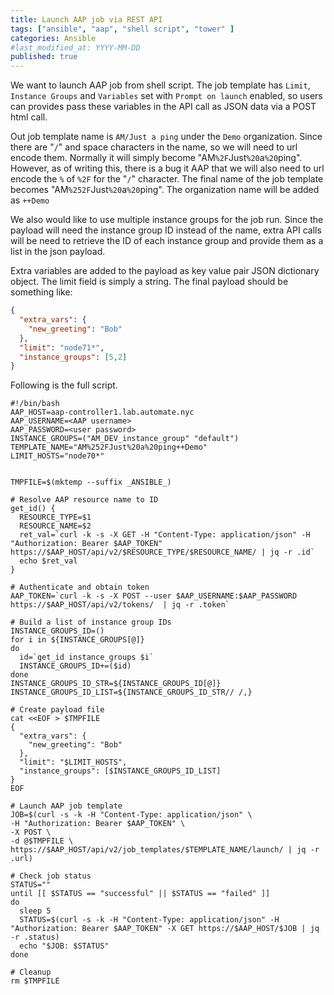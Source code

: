 ```yaml
---
title: Launch AAP job via REST API
tags: ["ansible", "aap", "shell script", "tower" ]
categories: Ansible
#last_modified_at: YYYY-MM-DD
published: true
---
```


We want to launch AAP job from shell script.  The job template has `Limit`, `Instance Groups` and `Variables` set with `Prompt on launch` enabled, so users can provides pass these variables in the API call as JSON data via a POST html call.

Out job template name is `AM/Just a ping` under the `Demo` organization.  Since there are "`/`" and space characters in the name, so we will need to url encode them.  Normally it will simply become "AM`%2F`Just`%20`a`%20`ping".  However, as of writing this, there is a bug it AAP that we will also need to url encode the `%` of `%2F` for the "`/`" character.  The final name of the job template becomes "AM`%252F`Just`%20`a`%20`ping". The organization name will be added as `++Demo`

We also would like to use multiple instance groups for the job run.  Since the payload will need the instance group ID instead of the name, extra API calls will be need to retrieve the ID of each instance group and provide them as a list in the json payload.

Extra variables are added to the payload as key value pair JSON dictionary object.  The limit field is simply a string.  The final payload should be something like:
```json
{
  "extra_vars": {
    "new_greeting": "Bob"
  },
  "limit": "node71*",
  "instance_groups": [5,2]
}
```

Following is the full script.
```shell
#!/bin/bash
AAP_HOST=aap-controller1.lab.automate.nyc
AAP_USERNAME=<AAP username>
AAP_PASSWORD=<user password>
INSTANCE_GROUPS=("AM_DEV_instance_group" "default")
TEMPLATE_NAME="AM%252FJust%20a%20ping++Demo"
LIMIT_HOSTS="node70*"


TMPFILE=$(mktemp --suffix _ANSIBLE_)

# Resolve AAP resource name to ID
get_id() {
  RESOURCE_TYPE=$1
  RESOURCE_NAME=$2
  ret_val=`curl -k -s -X GET -H "Content-Type: application/json" -H "Authorization: Bearer $AAP_TOKEN" https://$AAP_HOST/api/v2/$RESOURCE_TYPE/$RESOURCE_NAME/ | jq -r .id`
  echo $ret_val
}

# Authenticate and obtain token
AAP_TOKEN=`curl -k -s -X POST --user $AAP_USERNAME:$AAP_PASSWORD https://$AAP_HOST/api/v2/tokens/  | jq -r .token`

# Build a list of instance group IDs
INSTANCE_GROUPS_ID=()
for i in ${INSTANCE_GROUPS[@]}
do
  id=`get_id instance_groups $i`
  INSTANCE_GROUPS_ID+=($id)
done
INSTANCE_GROUPS_ID_STR=${INSTANCE_GROUPS_ID[@]}
INSTANCE_GROUPS_ID_LIST=${INSTANCE_GROUPS_ID_STR// /,}

# Create payload file
cat <<EOF > $TMPFILE
{
  "extra_vars": {
    "new_greeting": "Bob"
  },
  "limit": "$LIMIT_HOSTS",
  "instance_groups": [$INSTANCE_GROUPS_ID_LIST]
}
EOF

# Launch AAP job template
JOB=$(curl -s -k -H "Content-Type: application/json" \
-H "Authorization: Bearer $AAP_TOKEN" \
-X POST \
-d @$TMPFILE \
https://$AAP_HOST/api/v2/job_templates/$TEMPLATE_NAME/launch/ | jq -r .url)

# Check job status
STATUS=""
until [[ $STATUS == "successful" || $STATUS == "failed" ]]
do
  sleep 5
  STATUS=$(curl -s -k -H "Content-Type: application/json" -H "Authorization: Bearer $AAP_TOKEN" -X GET https://$AAP_HOST/$JOB | jq -r .status)
  echo "$JOB: $STATUS"
done

# Cleanup
rm $TMPFILE

```